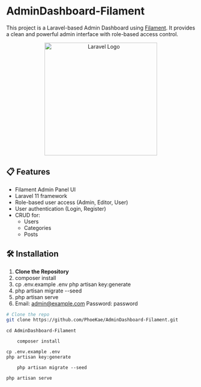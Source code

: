 # AdminDashboard-Filament

This project is a Laravel-based Admin Dashboard using [Filament](https://filamentphp.com/). It provides a clean and powerful admin interface with role-based access control.

<p align="center">
    <a href="https://laravel.com" target="_blank">
        <img src="https://raw.githubusercontent.com/laravel/art/master/logo-lockup/5%20SVG/2%20CMYK/1%20Full%20Color/laravel-logolockup-cmyk-red.svg" width="300" alt="Laravel Logo">
    </a>
</p>

## 📋 Features

- Filament Admin Panel UI
- Laravel 11 framework
- Role-based user access (Admin, Editor, User)
- User authentication (Login, Register)
- CRUD for:
  - Users
  - Categories
  - Posts

## 🛠 Installation

1. **Clone the Repository**
2. composer install
3. cp .env.example .env
   php artisan key:generate
4. php artisan migrate --seed
5. php artisan serve
6. Email: admin@example.com
   Password: password

```bash
# Clone the repo
git clone https://github.com/PhoeKae/AdminDashboard-Filament.git

```
    cd AdminDashboard-Filament

```
    composer install

```
    cp .env.example .env
    php artisan key:generate

```
    php artisan migrate --seed

```
    php artisan serve
